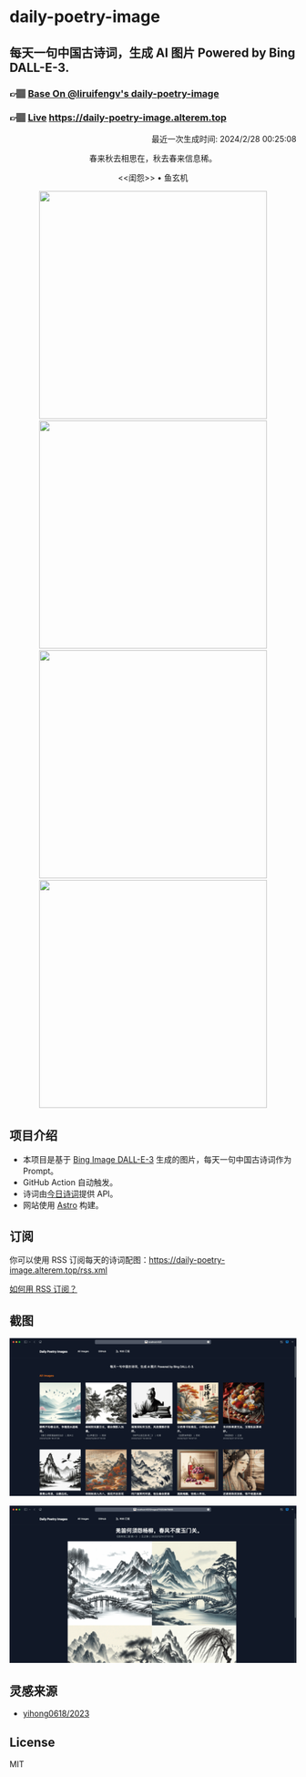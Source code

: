 
# daily-poetry-image

## 每天一句中国古诗词，生成 AI 图片 Powered by Bing DALL-E-3.

### 👉🏽 [Base On @liruifengv's daily-poetry-image](https://github.com/liruifengv/daily-poetry-image)

### 👉🏽 [Live](https://daily-poetry-image.alterem.top/) https://daily-poetry-image.alterem.top

<p align="right">
  最近一次生成时间: 2024/2/28 00:25:08
</p>
<p align="center">
春来秋去相思在，秋去春来信息稀。
</p>
<p align="center">
<<闺怨>> • 鱼玄机
</p>
<p align="center">
<img src="https://tse2.mm.bing.net/th/id/OIG4.sq3ZYo5qEumv.leSvoCf" height="400" width="400" />
<img src="https://tse4.mm.bing.net/th/id/OIG4.qpaSfFAs46cXh4jA9KKD" height="400" width="400" />
<img src="https://tse2.mm.bing.net/th/id/OIG4.ksDQwTwjm2jsynW.tMi1" height="400" width="400" />
<img src="https://tse3.mm.bing.net/th/id/OIG4.fxdAknlX6aeBkGf4HyZD" height="400" width="400" />
</p>

## 项目介绍

-   本项目是基于 [Bing Image DALL-E-3](https://www.bing.com/images/create) 生成的图片，每天一句中国古诗词作为 Prompt。
-   GitHub Action 自动触发。
-   诗词由[今日诗词](https://www.jinrishici.com/)提供 API。
-   网站使用 [Astro](https://astro.build) 构建。

## 订阅

你可以使用 RSS 订阅每天的诗词配图：https://daily-poetry-image.alterem.top/rss.xml

[如何用 RSS 订阅？](https://zhuanlan.zhihu.com/p/55026716)

## 截图

![图片列表](./screenshots/Snipaste_2023-12-28_21-00-26.png)

![图片详情](./screenshots/Snipaste_2023-12-28_21-00-53.png)

## 灵感来源

-   [yihong0618/2023](https://github.com/yihong0618/2023)

## License

MIT
